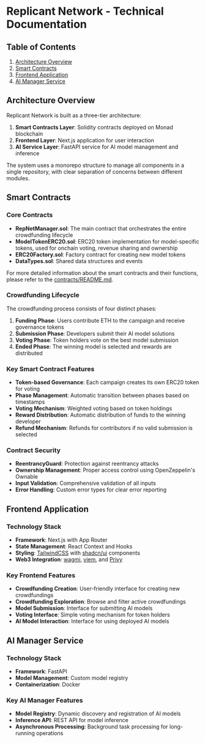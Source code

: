 # Replicant Network - Technical Documentation

## Table of Contents

1. [Architecture Overview](#architecture-overview)
2. [Smart Contracts](#smart-contracts)
3. [Frontend Application](#frontend-application)
4. [AI Manager Service](#ai-manager-service)

## Architecture Overview

Replicant Network is built as a three-tier architecture:

1. **Smart Contracts Layer**: Solidity contracts deployed on Monad blockchain
2. **Frontend Layer**: Next.js application for user interaction
3. **AI Service Layer**: FastAPI service for AI model management and inference

The system uses a monorepo structure to manage all components in a single repository, with clear separation of concerns between different modules.

## Smart Contracts

### Core Contracts

* **RepNetManager.sol**: The main contract that orchestrates the entire crowdfunding lifecycle
* **ModelTokenERC20.sol**: ERC20 token implementation for model-specific tokens, used for onchain voting, revenue sharing and ownership
* **ERC20Factory.sol**: Factory contract for creating new model tokens
* **DataTypes.sol**: Shared data structures and events

For more detailed information about the smart contracts and their functions, please refer to the [contracts/README.md](contracts/README.md).

### Crowdfunding Lifecycle

The crowdfunding process consists of four distinct phases:

1. **Funding Phase**: Users contribute ETH to the campaign and receive governance tokens
2. **Submission Phase**: Developers submit their AI model solutions
3. **Voting Phase**: Token holders vote on the best model submission
4. **Ended Phase**: The winning model is selected and rewards are distributed

### Key Smart Contract Features

* **Token-based Governance**: Each campaign creates its own ERC20 token for voting
* **Phase Management**: Automatic transition between phases based on timestamps
* **Voting Mechanism**: Weighted voting based on token holdings
* **Reward Distribution**: Automatic distribution of funds to the winning developer
* **Refund Mechanism**: Refunds for contributors if no valid submission is selected

### Contract Security

* **ReentrancyGuard**: Protection against reentrancy attacks
* **Ownership Management**: Proper access control using OpenZeppelin's Ownable
* **Input Validation**: Comprehensive validation of all inputs
* **Error Handling**: Custom error types for clear error reporting

## Frontend Application

### Technology Stack

* **Framework**: Next.js with App Router
* **State Management**: React Context and Hooks
* **Styling**: [TailwindCSS](https://tailwindcss.com/) with [shadcn/ui](https://ui.shadcn.com/) components
* **Web3 Integration**: [wagmi](https://wagmi.sh/), [viem](https://viem.sh/), and [Privy](https://privy.io/)

### Key Frontend Features

* **Crowdfunding Creation**: User-friendly interface for creating new crowdfundings
* **Crowdfunding Exploration**: Browse and filter active crowdfundings
* **Model Submission**: Interface for submitting AI models
* **Voting Interface**: Simple voting mechanism for token holders
* **AI Model Interaction**: Interface for using deployed AI models

## AI Manager Service

### Technology Stack

* **Framework**: FastAPI
* **Model Management**: Custom model registry
* **Containerization**: Docker

### Key AI Manager Features

* **Model Registry**: Dynamic discovery and registration of AI models
* **Inference API**: REST API for model inference
* **Asynchronous Processing**: Background task processing for long-running operations

